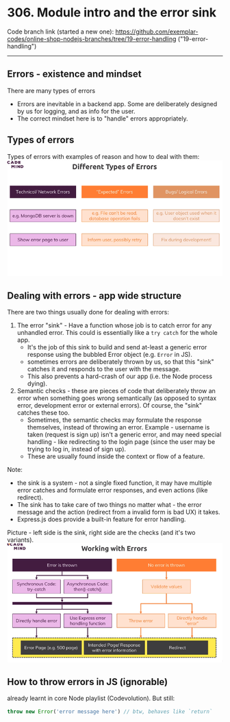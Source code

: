 # 306. Module intro and the error sink

Code branch link (started a new one): https://github.com/exemplar-codes/online-shop-nodejs-branches/tree/19-error-handling ("19-error-handling")

---

## Errors - existence and mindset
There are many types of errors
- Errors are inevitable in a backend app. Some are deliberately designed by us for logging, and as info for the user.
- The correct mindset here is to "handle" errors appropriately.


## Types of errors
Types of errors with examples of reason and how to deal with them:
![](assets/306_Module_intro_and_the_error_sink-image-1.png)


## Dealing with errors - app wide structure
There are two things usually done for dealing with errors:
1. The error "sink" - Have a function whose job is to catch error for any unhandled error. This could is essentially like a `try catch` for the whole app.
	- It's the job of this sink to build and send at-least a generic error response using the bubbled Error object (e.g. `Error` in JS).
	- sometimes errors are deliberately thrown by us, so that this "sink" catches it and responds to the user with the message.
	- This also prevents a hard-crash of our app (i.e. the Node process dying).
1. Semantic checks - these are pieces of code that deliberately throw an error when something goes wrong semantically (as opposed to syntax error, development error or external errors). Of course, the "sink" catches these too.
	- Sometimes, the semantic checks may formulate the response themselves, instead of throwing an error. Example - username is taken (request is sign up) isn't a generic error, and may need special handling - like redirecting to the login page (since the user may be trying to log in, instead of sign up).
	- These are usually found inside the context or flow of a feature.

Note:
- the sink is a system - not a single fixed function, it may have multiple error catches and formulate error responses, and even actions (like redirect).
- The sink has to take care of two things no matter what - the error message and the action (redirect from a invalid form is bad UX) it takes.
- Express.js does provide a built-in feature for error handling.

Picture - left side is the sink, right side are the checks (and it's two variants).
![](assets/306_Module_intro_and_the_error_sink-image-2.png)


## How to throw errors in JS (ignorable)
already learnt in core Node playlist (Codevolution). But still:
```js
throw new Error('error message here') // btw, behaves like `return`
```